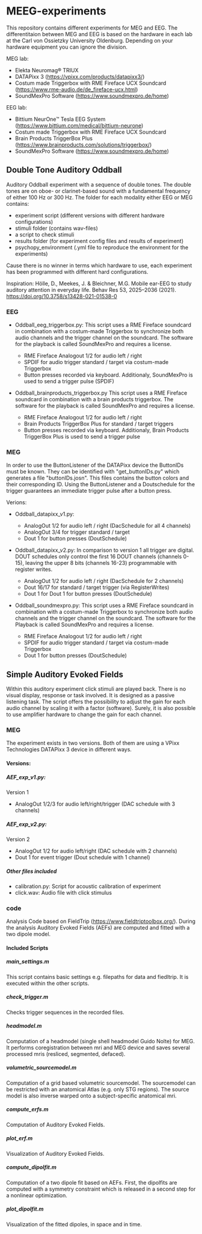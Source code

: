 # MEEG-experiments
This repository contains different experiments for MEG and EEG. The differentitaion between MEG and EEG is based on the hardware in each lab at the Carl von Ossietzky University Oldenburg.
Depending on your hardware equipment you can ignore the division.

MEG lab:
- Elekta Neuromag® TRIUX 
- DATAPixx 3 (https://vpixx.com/products/datapixx3/)
- Costum made Triggerbox with RME Fireface UCX Soundcard (https://www.rme-audio.de/de_fireface-ucx.html)
- SoundMexPro Software (https://www.soundmexpro.de/home)

EEG lab:
- Bittium NeurOne™ Tesla EEG System (https://www.bittium.com/medical/bittium-neurone)
- Costum made Triggerbox with RME Fireface UCX Soundcard
- Brain Products TriggerBox Plus (https://www.brainproducts.com/solutions/triggerbox/)
- SoundMexPro Software (https://www.soundmexpro.de/home)

## Double Tone Auditory Oddball

Auditory Oddball experiment with a sequence of double tones. The double tones are on oboe- or clarinet-based sound with a fundamental frequency of either 100 Hz or 300 Hz.
The folder for each modality either EEG or MEG contains:
- experiment script (different versions with different hardware configurations)
- stimuli folder (contains wav-files)
- a script to check stimuli
- results folder (for experiment config files and results of experiment)
- psychopy_environment (.yml file to reproduce the environment for the experiments)

Cause there is no winner in terms which hardware to use, each experiment has been programmed with different hard configurations. 

Inspiration:
Hölle, D., Meekes, J. & Bleichner, M.G. Mobile ear-EEG to study auditory attention in everyday life. Behav Res 53, 2025–2036 (2021). https://doi.org/10.3758/s13428-021-01538-0

### EEG

- Oddball_eeg_triggerbox.py:
  This script uses a RME Fireface soundcard in combination with a costum-made Triggerbox to synchronize both audio channels and the trigger channel on the soundcard. The software for the playback is called SoundMexPro and
  requires a license.
  - RME Fireface Analogout 1/2 for audio left / right
  - SPDIF for audio trigger standard / target via costum-made Triggerbox
  - Button presses recorded via keyboard. Additionaly, SoundMexPro is used to send a trigger pulse (SPDIF)

- Oddball_brainproducts_triggerbox.py
  This script uses a RME Fireface soundcard in combination with a brain products triggerbox. The software for the playback is called SoundMexPro and requires a license.
  - RME Fireface Analogout 1/2 for audio left / right
  - Brain Products TriggerBox Plus for standard / target triggers
  - Button presses recorded via keyboard. Additionaly, Brain Products TriggerBox Plus is used to send a trigger pulse 

### MEG

In order to use the ButtonListener of the DATAPixx device the ButtonIDs must be known. They can be identified with "get_buttonIDs.py" which generates a file "buttonIDs.josn". This files contains the button colors and their corresponding ID. Using the ButtonListener and a Doutschedule for the trigger guarantees an immediate trigger pulse after a button press. 

Verions:
- Oddball_datapixx_v1.py:
  - AnalogOut 1/2 for audio left / right (DacSchedule for all 4 channels)
  - AnalogOut 3/4 for trigger standard / target
  - Dout 1 for button presses (DoutSchedule)
  
- Oddball_datapixx_v2.py:
  In comparison to version 1 all trigger are digital. DOUT schedules only control the first 16 DOUT channels (channels 0-15), leaving the upper 8 bits (channels 16-23) programmable with register writes.
  - AnalogOut 1/2 for audio left / right (DacSchedule for 2 channels)
  - Dout 16/17 for standard / target trigger (via RegisterWrites)
  - Dout 1 for Dout 1 for button presses (DoutSchedule)
  
- Oddball_soundmexpro.py:
  This script uses a RME Fireface soundcard in combination with a costum-made Triggerbox to synchronize both audio channels and the trigger channel on the soundcard. The software for the Playback is called SoundMexPro and
  requires a license.
  - RME Fireface Analogout 1/2 for audio left / right
  - SPDIF for audio trigger standard / target via costum-made Triggerbox
  - Dout 1 for button presses (DoutSchedule)
  
## Simple Auditory Evoked Fields

Within this auditory experiment click stimuli are played back. There is no visual display, response or task involved. It is designed as a passive listening task. 
The script offers the possibility to adjust the gain for each audio channel by scaling it with a factor (software). Surely, it is also possible to use amplifier hardware to change the gain for each channel.

### MEG

The experiment exists in two versions. Both of them are using a VPixx Technologies DATAPixx 3 device in different ways.

#### Versions:
##### AEF_exp_v1.py: 
Version 1
- AnalogOut 1/2/3 for audio left/right/trigger (DAC schedule with 3 channels)
  
##### AEF_exp_v2.py:
Version 2
- AnalogOut 1/2 for audio left/right (DAC schedule with 2 channels)
- Dout 1 for event trigger (Dout schedule with 1 channel)

##### Other files included
- calibration.py: Script for acoustic calibration of experiment
- click.wav: Audio file with click stimulus

### code
Analysis Code based on FieldTrip (https://www.fieldtriptoolbox.org/).
During the analysis Auditory Evoked Fields (AEFs) are computed and fitted with a two dipole model.

#### Included Scripts

##### main_settings.m
This script contains basic settings e.g. filepaths for data and fiedltrip. It is executed within the other scripts.

##### check_trigger.m
Checks trigger sequences in the recorded files.

##### headmodel.m
Computation of a headmodel (single shell headmodel Guido Nolte) for MEG. It performs coregistration between mri and MEG device and saves several processed mris (resliced, segmented, defaced).

##### volumetric_sourcemodel.m
Computation of a grid based volumetric sourcemodel. The sourcemodel can be restricted with an anatomical Atlas (e.g. only STG regions). The source model is also inverse warped onto a subject-specific anatomical mri.

##### compute_erfs.m
Computation of Auditory Evoked Fields.

##### plot_erf.m
Visualization of Auditory Evoked Fields.

##### compute_dipolfit.m
Computation of a two dipole fit based on AEFs. First, the dipolfits are computed with a symmetry constraint which is released in a second step for a nonlinear optimization.

##### plot_dipolfit.m
Visualization of the fitted dipoles, in space and in time.






